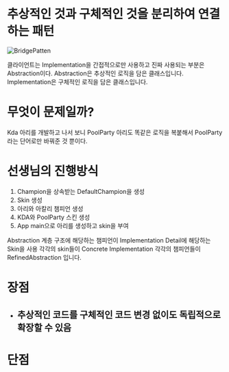 # 추상적인 것과 구체적인 것을 분리하여 연결하는 패턴

![BridgePatten](..\diagrams\Bridge.png)

클라이언트는 Implementation을 간접적으로만 사용하고 진짜 사용되는 부분은 Abstraction이다.
Abstraction은 추상적인 로직을 담은 클래스입니다.
Implementation은 구체적인 로직을 담은 클래스입니다.

# 무엇이 문제일까?
Kda 아리를 개발하고 나서 보니 PoolParty 아리도 똑같은 로직을 복붙해서 PoolParty라는 단어로만 바꿔준 것 뿐이다.

# 선생님의 진행방식
1. Champion을 상속받는 DefaultChampion을 생성
2. Skin 생성
3. 아리와 아칼리 챔피언 생성
4. KDA와 PoolParty 스킨 생성
5. App main으로 아리를 생성하고 skin을 부여

Abstraction 계층 구조에 해당하는 챔피언이 Implementation Detail에 해당하는 Skin을 사용
각각의 skin들이 Concrete Implementation
각각의 챔피언들이 RefinedAbstraction 입니다. 

# 장점
- 추상적인 코드를 구체적인 코드 변경 없이도 독립적으로 확장할 수 있음
  - 
# 단점
